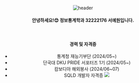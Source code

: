 
<div align='center'>

![header](https://capsule-render.vercel.app/api?type=Venom&color=96d1f8&text=YEWON's_Page)

#### 안녕하세요!😊 정보통계학과 32222176 서예원입니다.

<br/>

#### 경력 및 자격증 
- 통계청 재능기부단 (2024/05~)
- 단국대 DKU PRIDE 서포터즈 1기 (2024/05~)
- 캄보디아 해외봉사 (2024/06~07)
- SQLD 개발자 자격증
  <img src="https://img.shields.io/badge/MySQL-4479A1?style=for-the-badge&logo=MySQL&logoColor=white">
  


</div>
